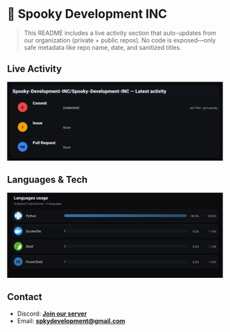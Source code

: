 # 👻 Spooky Development INC

> This README includes a live activity section that auto-updates from our organization (private + public repos). No code is exposed—only safe metadata like repo name, date, and sanitized titles.

## Live Activity
![Repo Snapshot](./assets/repo-snapshot.svg?v=4d2f3c98bc)

## Languages & Tech
![Languages Usage](./assets/languages.svg?v=5dd311a12e)

## Contact
- Discord: **[Join our server](https://discord.gg/XYspZgEEJb)**
- Email: **spkydevelopment@gmail.com**
